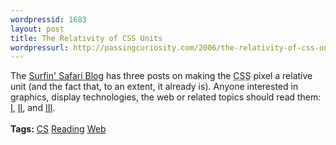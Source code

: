 ```yaml
---
wordpressid: 1683
layout: post
title: The Relativity of CSS Units
wordpressurl: http://passingcuriosity.com/2006/the-relativity-of-css-units/
---
```

The <a class="title" href="http://webkit.opendarwin.org/blog/">Surfin' Safari Blog</a> has three posts on making the <acronym title="Cascading Style Sheet">CSS</acronym> <acronym>pixel</acronym> a relative unit (and the fact that, to an extent, it already is). Anyone interested in graphics, display technologies, the web or related topics should read them: <a href="http://webkit.opendarwin.org/blog/?p=55">I</a>, <a href="http://webkit.opendarwin.org/blog/?p=56">II</a>, and <a href="http://webkit.opendarwin.org/blog/?p=57">III</a>.<br /><br /><span class="tags"><strong>Tags:</strong> <a rel="tag" href="http:/del.icio.us/thsutton/cs">CS</a> <a rel="tag" href="http:/del.icio.us/thsutton/reading">Reading</a> <a rel="tag" href="http:/del.icio.us/thsutton/web">Web</a></span>
